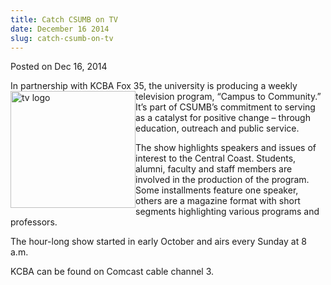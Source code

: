 ```yaml
---
title: Catch CSUMB on TV
date: December 16 2014
slug: catch-csumb-on-tv
---
```


 



<span class="date">Posted on Dec 16, 2014    </span>
<p>In partnership with KCBA Fox 35, the university is producing a
weekly television program, &#x201C;Campus to&#xA0;<img alt="tv logo" src="https://news.csumb.edu/sites/default/files/65/attachments/news/images/tv_for_web.jpg" style="float:left; width:200px; height:187px">Community.&#x201D; It&#x2019;s
part of CSUMB&#x2019;s commitment to serving as a catalyst for positive
change &#x2013; through education, outreach and public service.</img></p>
<p>The show highlights speakers and issues of interest to the
Central Coast. Students, alumni, faculty and staff members are
involved in the production of the program. Some installments
feature one speaker, others are a magazine format with short
segments highlighting various programs and professors.</p>
<p>The hour-long show started in early October and airs every
Sunday at 8 a.m.</p>
<p>KCBA can be found on Comcast cable channel 3.<br>
&#xA0;</br></p>





 

